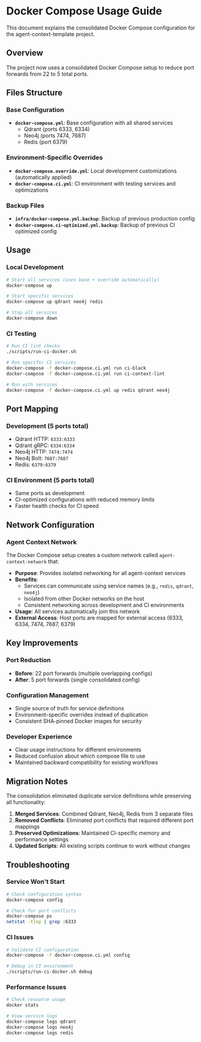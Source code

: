 # Docker Compose Usage Guide

This document explains the consolidated Docker Compose configuration for the agent-context-template project.

## Overview

The project now uses a consolidated Docker Compose setup to reduce port forwards from 22 to 5 total ports.

## Files Structure

### Base Configuration
- **`docker-compose.yml`**: Base configuration with all shared services
  - Qdrant (ports 6333, 6334)
  - Neo4j (ports 7474, 7687)
  - Redis (port 6379)

### Environment-Specific Overrides
- **`docker-compose.override.yml`**: Local development customizations (automatically applied)
- **`docker-compose.ci.yml`**: CI environment with testing services and optimizations

### Backup Files
- **`infra/docker-compose.yml.backup`**: Backup of previous production config
- **`docker-compose.ci-optimized.yml.backup`**: Backup of previous CI optimized config

## Usage

### Local Development
```bash
# Start all services (uses base + override automatically)
docker-compose up

# Start specific services
docker-compose up qdrant neo4j redis

# Stop all services
docker-compose down
```

### CI Testing
```bash
# Run CI lint checks
./scripts/run-ci-docker.sh

# Run specific CI services
docker-compose -f docker-compose.ci.yml run ci-black
docker-compose -f docker-compose.ci.yml run ci-context-lint

# Run with services
docker-compose -f docker-compose.ci.yml up redis qdrant neo4j
```

## Port Mapping

### Development (5 ports total)
- Qdrant HTTP: `6333:6333`
- Qdrant gRPC: `6334:6334`
- Neo4j HTTP: `7474:7474`
- Neo4j Bolt: `7687:7687`
- Redis: `6379:6379`

### CI Environment (5 ports total)
- Same ports as development
- CI-optimized configurations with reduced memory limits
- Faster health checks for CI speed

## Network Configuration

### Agent Context Network
The Docker Compose setup creates a custom network called `agent-context-network` that:

- **Purpose**: Provides isolated networking for all agent-context services
- **Benefits**:
  - Services can communicate using service names (e.g., `redis`, `qdrant`, `neo4j`)
  - Isolated from other Docker networks on the host
  - Consistent networking across development and CI environments
- **Usage**: All services automatically join this network
- **External Access**: Host ports are mapped for external access (6333, 6334, 7474, 7687, 6379)

## Key Improvements

### Port Reduction
- **Before**: 22 port forwards (multiple overlapping configs)
- **After**: 5 port forwards (single consolidated config)

### Configuration Management
- Single source of truth for service definitions
- Environment-specific overrides instead of duplication
- Consistent SHA-pinned Docker images for security

### Developer Experience
- Clear usage instructions for different environments
- Reduced confusion about which compose file to use
- Maintained backward compatibility for existing workflows

## Migration Notes

The consolidation eliminated duplicate service definitions while preserving all functionality:

1. **Merged Services**: Combined Qdrant, Neo4j, Redis from 3 separate files
2. **Removed Conflicts**: Eliminated port conflicts that required different port mappings
3. **Preserved Optimizations**: Maintained CI-specific memory and performance settings
4. **Updated Scripts**: All existing scripts continue to work without changes

## Troubleshooting

### Service Won't Start
```bash
# Check configuration syntax
docker-compose config

# Check for port conflicts
docker-compose ps
netstat -tlnp | grep :6333
```

### CI Issues
```bash
# Validate CI configuration
docker-compose -f docker-compose.ci.yml config

# Debug in CI environment
./scripts/run-ci-docker.sh debug
```

### Performance Issues
```bash
# Check resource usage
docker stats

# View service logs
docker-compose logs qdrant
docker-compose logs neo4j
docker-compose logs redis
```
